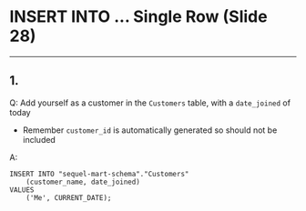 # INSERT INTO ... Single Row (Slide 28)

---

## 1.
Q: Add yourself as a customer in the `Customers` table, with a `date_joined` of today
- Remember `customer_id` is automatically generated so should not be included

A: 
```
INSERT INTO "sequel-mart-schema"."Customers"
	(customer_name, date_joined)
VALUES
	('Me', CURRENT_DATE);
```